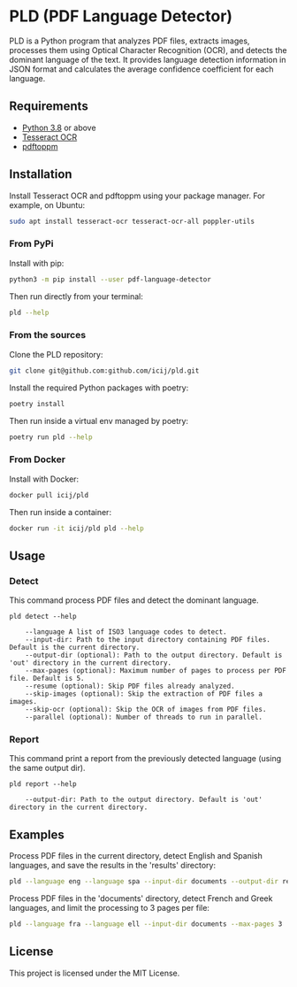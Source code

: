 # PLD (PDF Language Detector)

PLD is a Python program that analyzes PDF files, extracts images, processes them using Optical Character Recognition (OCR), and detects the dominant language of the text. It provides language detection information in JSON format and calculates the average confidence coefficient for each language.

## Requirements

- [Python 3.8](https://www.python.org/downloads/) or above
- [Tesseract OCR](https://github.com/tesseract-ocr/tesseract)
- [pdftoppm](https://poppler.freedesktop.org/)

## Installation

Install Tesseract OCR and pdftoppm using your package manager. For example, on Ubuntu:

```bash
sudo apt install tesseract-ocr tesseract-ocr-all poppler-utils
```

### From PyPi

Install with pip:

```bash
python3 -m pip install --user pdf-language-detector
```

Then run directly from your terminal:

```bash
pld --help
````

### From the sources

Clone the PLD repository:

```bash
git clone git@github.com:github.com/icij/pld.git
```

Install the required Python packages with poetry:

```bash
poetry install
````

Then run inside a virtual env managed by poetry:

```bash
poetry run pld --help
````

### From Docker

Install with Docker:

```bash
docker pull icij/pld
```

Then run inside a container:

```bash
docker run -it icij/pld pld --help
```


## Usage

### Detect

This command process PDF files and detect the dominant language.

```
pld detect --help

    --language A list of ISO3 language codes to detect.
    --input-dir: Path to the input directory containing PDF files. Default is the current directory.
    --output-dir (optional): Path to the output directory. Default is 'out' directory in the current directory.
    --max-pages (optional): Maximum number of pages to process per PDF file. Default is 5.
    --resume (optional): Skip PDF files already analyzed.
    --skip-images (optional): Skip the extraction of PDF files a images.
    --skip-ocr (optional): Skip the OCR of images from PDF files.
    --parallel (optional): Number of threads to run in parallel.
```

### Report

This command print a report from the previously detected language (using the same output dir).

```
pld report --help

    --output-dir: Path to the output directory. Default is 'out' directory in the current directory.
```

## Examples

Process PDF files in the current directory, detect English and Spanish languages, and save the results in the 'results' directory:

```bash
pld --language eng --language spa --input-dir documents --output-dir results
```

Process PDF files in the 'documents' directory, detect French and Greek languages, and limit the processing to 3 pages per file:

```bash
pld --language fra --language ell --input-dir documents --max-pages 3
```

## License

This project is licensed under the MIT License.
